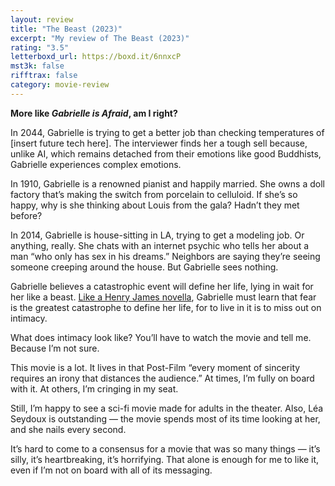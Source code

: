 ```yaml
---
layout: review
title: "The Beast (2023)"
excerpt: "My review of The Beast (2023)"
rating: "3.5"
letterboxd_url: https://boxd.it/6nnxcP
mst3k: false
rifftrax: false
category: movie-review
---
```


<b>More like <i>Gabrielle is Afraid</i>, am I right?</b>

In 2044, Gabrielle is trying to get a better job than checking temperatures of [insert future tech here]. The interviewer finds her a tough sell because, unlike AI, which remains detached from their emotions like good Buddhists, Gabrielle experiences complex emotions.

In 1910, Gabrielle is a renowned pianist and happily married. She owns a doll factory that’s making the switch from porcelain to celluloid. If she’s so happy, why is she thinking about Louis from the gala? Hadn’t they met before?

In 2014, Gabrielle is house-sitting in LA, trying to get a modeling job. Or anything, really. She chats with an internet psychic who tells her about a man “who only has sex in his dreams.” Neighbors are saying they’re seeing someone creeping around the house. But Gabrielle sees nothing.

Gabrielle believes a catastrophic event will define her life, lying in wait for her like a beast. <a href="https://en.wikipedia.org/wiki/The_Beast_in_the_Jungle" rel="nofollow">Like a Henry James novella</a>, Gabrielle must learn that fear is the greatest catastrophe to define her life, for to live in it is to miss out on intimacy.

What does intimacy look like? You’ll have to watch the movie and tell me. Because I’m not sure.

This movie is a lot. It lives in that Post-Film “every moment of sincerity requires an irony that distances the audience.” At times, I’m fully on board with it. At others, I’m cringing in my seat.

Still, I’m happy to see a sci-fi movie made for adults in the theater. Also, Léa Seydoux is outstanding — the movie spends most of its time looking at her, and she nails every second.

It’s hard to come to a consensus for a movie that was so many things — it’s silly, it’s heartbreaking, it’s horrifying. That alone is enough for me to like it, even if I’m not on board with all of its messaging.
